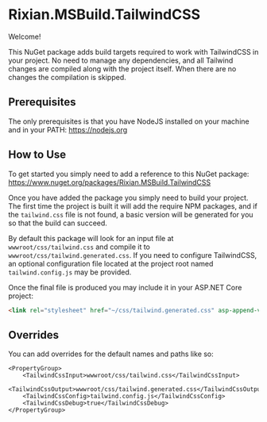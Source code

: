 # Rixian.MSBuild.TailwindCSS

Welcome!

This NuGet package adds build targets required to work with TailwindCSS in your project. No need to manage any dependencies, and all Tailwind changes are compiled along with the project itself. When there are no changes the compilation is skipped.

## Prerequisites
The only prerequisites is that you have NodeJS installed on your machine and in your PATH:
https://nodejs.org

## How to Use
To get started you simply need to add a reference to this NuGet package: https://www.nuget.org/packages/Rixian.MSBuild.TailwindCSS

Once you have added the package you simply need to build your project. The first time the project is built it will add the require NPM packages, and if the `tailwind.css` file is not found, a basic version will be generated for you so that the build can succeed.

By default this package will look for an input file at `wwwroot/css/tailwind.css` and compile it to `wwwroot/css/tailwind.generated.css`. If you need to configure TailwindCSS, an optional configuration file located at the project root named `tailwind.config.js` may be provided.

Once the final file is produced you may include it in your ASP.NET Core project:
```html
<link rel="stylesheet" href="~/css/tailwind.generated.css" asp-append-version="true" />
```

## Overrides
You can add overrides for the default names and paths like so:

```
<PropertyGroup>
    <TailwindCssInput>wwwroot/css/tailwind.css</TailwindCssInput>
    <TailwindCssOutput>wwwroot/css/tailwind.generated.css</TailwindCssOutput>
    <TailwindCssConfig>tailwind.config.js</TailwindCssConfig>
    <TailwindCssDebug>true</TailwindCssDebug>
</PropertyGroup>
```